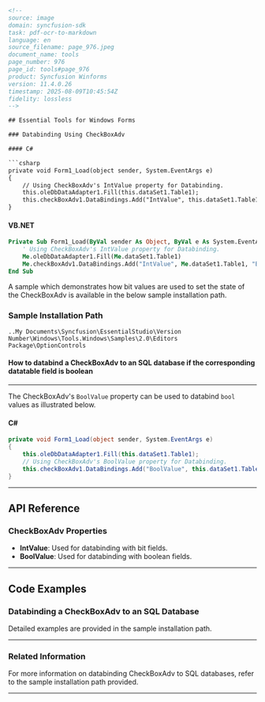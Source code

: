 ```html
<!-- 
source: image
domain: syncfusion-sdk
task: pdf-ocr-to-markdown
language: en
source_filename: page_976.jpeg
document_name: tools
page_number: 976
page_id: tools#page_976
product: Syncfusion Winforms
version: 11.4.0.26
timestamp: 2025-08-09T10:45:54Z
fidelity: lossless
-->

## Essential Tools for Windows Forms

### Databinding Using CheckBoxAdv

#### C#

```csharp
private void Form1_Load(object sender, System.EventArgs e)
{
    // Using CheckBoxAdv's IntValue property for Databinding.
    this.oleDbDataAdapter1.Fill(this.dataSet1.Table1);
    this.checkBoxAdv1.DataBindings.Add("IntValue", this.dataSet1.Table1, "BitField");
}
```

#### VB.NET

```vb
Private Sub Form1_Load(ByVal sender As Object, ByVal e As System.EventArgs)
    ' Using CheckBoxAdv's IntValue property for Databinding.
    Me.oleDbDataAdapter1.Fill(Me.dataSet1.Table1)
    Me.checkBoxAdv1.DataBindings.Add("IntValue", Me.dataSet1.Table1, "BitField")
End Sub
```

A sample which demonstrates how bit values are used to set the state of the CheckBoxAdv is available in the below sample installation path.

### Sample Installation Path

```
..My Documents\Syncfusion\EssentialStudio\Version Number\Windows\Tools.Windows\Samples\2.0\Editors Package\OptionControls
```

#### How to databind a CheckBoxAdv to an SQL database if the corresponding datatable field is boolean

---

The CheckBoxAdv's `BoolValue` property can be used to databind `bool` values as illustrated below.

#### C#

```csharp
private void Form1_Load(object sender, System.EventArgs e)
{
    this.oleDbDataAdapter1.Fill(this.dataSet1.Table1);
    // Using CheckBoxAdv's BoolValue property for Databinding.
    this.checkBoxAdv1.DataBindings.Add("BoolValue", this.dataSet1.Table1, "CheckValue");
}
```

---

## API Reference

### CheckBoxAdv Properties
- **IntValue**: Used for databinding with bit fields.
- **BoolValue**: Used for databinding with boolean fields.

---

## Code Examples

### Databinding a CheckBoxAdv to an SQL Database

Detailed examples are provided in the sample installation path.

---

### Related Information

For more information on databinding CheckBoxAdv to SQL databases, refer to the sample installation path provided.

---

<!-- tags: [syncfusion, winforms, checkboxadv, databinding, boolean, bitfield, sql, essentialstudio, version 11.4.0.26, checkboxes, windows forms] -->
```